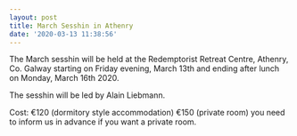 ```yaml
---
layout: post
title: March Sesshin in Athenry
date: '2020-03-13 11:38:56'
---
```


The March sesshin will be held at the Redemptorist Retreat Centre, Athenry, Co. Galway starting on Friday evening, March 13th and ending after lunch on Monday, March 16th 2020.

The sesshin will be led by Alain Liebmann.

Cost: 
  €120 (dormitory style accommodation)
  €150 (private room) you need to inform us in advance if you want a private room.
